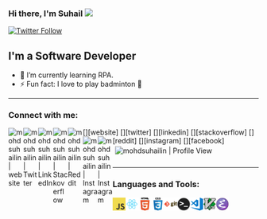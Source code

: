 ### Hi there, I'm Suhail <img src="https://media.giphy.com/media/hvRJCLFzcasrR4ia7z/giphy.gif" width="25px">

[![Twitter Follow](https://img.shields.io/twitter/follow/mohdsuhailin?color=1DA1F2&logo=twitter&style=for-the-badge)](https://twitter.com/intent/follow?original_referer=https%3A%2F%2Fgithub.com%mohdsuhailin&screen_name=mohdsuhailin)

## I'm a Software Developer 

- 🌱 I’m currently learning RPA.
- ⚡ Fun fact: I love to play badminton 🏸
---

### Connect with me:

[<img align="left" alt="mohdsuhailin | website" width="30" src="https://img.icons8.com/fluent/96/000000/domain.png" />][website]
[<img align="left" alt="mohdsuhailin | Twitter" width="30" src="https://img.icons8.com/color/96/000000/twitter-squared.png" />][twitter]
[<img align="left" alt="mohdsuhailin | LinkedIn" width="30" src="https://img.icons8.com/color/96/000000/linkedin.png" />][linkedin]
[<img align="left" alt="mohdsuhailin | Stackoverflow" width="30" src="https://img.icons8.com/color/96/000000/stackoverflow.png" />][stackoverflow]
[<img align="left" alt="mohdsuhailin | Reddit" width="30" src="https://img.icons8.com/color/96/000000/reddit.png" />][reddit]
[<img align="left" alt="mohdsuhailin | Instagram" width="30" src="https://img.icons8.com/color/96/000000/instagram-new.png" />][instagram]
[<img align="left" alt="mohdsuhailin | Instagram" width="30" src="https://img.icons8.com/color/96/000000/facebook.png" />][facebook]
<img align="left" style="margin-top:3px; margin-left:5px" height="24" alt="mohdsuhailin | Profile View" src="https://komarev.com/ghpvc/?username=mohdsuhailin&style=flat-square" >

<br />

---

### Languages and Tools:

<img align="left" alt="JavaScript" width="26px" src="https://raw.githubusercontent.com/github/explore/80688e429a7d4ef2fca1e82350fe8e3517d3494d/topics/javascript/javascript.png" />
<img align="left" alt="React" width="26px" src="https://raw.githubusercontent.com/github/explore/80688e429a7d4ef2fca1e82350fe8e3517d3494d/topics/react/react.png" />
<img align="left" alt="HTML5" width="26px" src="https://raw.githubusercontent.com/github/explore/80688e429a7d4ef2fca1e82350fe8e3517d3494d/topics/html/html.png" />
<img align="left" alt="CSS3" width="26px" src="https://raw.githubusercontent.com/github/explore/80688e429a7d4ef2fca1e82350fe8e3517d3494d/topics/css/css.png" />
<img align="left" alt="Git" width="26px" src="https://raw.githubusercontent.com/github/explore/80688e429a7d4ef2fca1e82350fe8e3517d3494d/topics/git/git.png" />
<img align="left" alt="Terminal" width="26px" src="https://raw.githubusercontent.com/github/explore/80688e429a7d4ef2fca1e82350fe8e3517d3494d/topics/terminal/terminal.png" />
<img align="left" alt="Visual Studio Code" width="26px" src="https://raw.githubusercontent.com/github/explore/80688e429a7d4ef2fca1e82350fe8e3517d3494d/topics/visual-studio-code/visual-studio-code.png" />
<img align="left" alt="Neovim" width="26px" src="https://raw.githubusercontent.com/github/explore/80688e429a7d4ef2fca1e82350fe8e3517d3494d/topics/vim/vim.png" />
<img align="left" alt="Emacs" width="26px"
src="https://raw.githubusercontent.com/github/explore/80688e429a7d4ef2fca1e82350fe8e3517d3494d/topics/emacs/emacs.png"
/>

<br />
